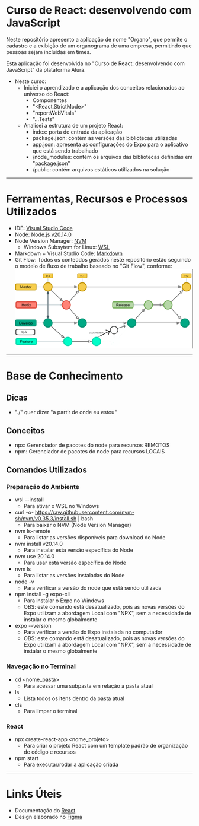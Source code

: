 # Curso de React: desenvolvendo com JavaScript

Neste repositório apresento a aplicação de nome "Organo", que permite o cadastro e a exibição de um organograma de uma empresa, permitindo que pessoas sejam incluídas em times.

Esta aplicação foi desenvolvida no "Curso de React: desenvolvendo com JavaScript" da plataforma Alura.
- Neste curso:
  - Iniciei o aprendizado e a aplicação dos conceitos relacionados ao universo do React:
    - Componentes
    - "<React.StrictMode>"
    - "reportWebVitals"
    - "...Tests"
  - Analisei a estrutura de um projeto React:
    - index: porta de entrada da aplicação
    - package.json: contém as versões das bibliotecas utilizadas
    - app.json: apresenta as configurações do Expo para o aplicativo que está sendo trabalhado
    - /node_modules: contém os arquivos das bibliotecas definidas em "package.json"
    - /public: contém arquivos estáticos utilizados na solução

---

# Ferramentas, Recursos e Processos Utilizados
- IDE: [Visual Studio Code](https://code.visualstudio.com/)
- Node: [Node.js v20.14.0](https://nodejs.org/en)
- Node Version Manager: [NVM](https://github.com/nvm-sh/nvm?tab=readme-ov-file#node-version-manager---)
  - Windows Subsytem for Linux: [WSL](https://learn.microsoft.com/pt-br/windows/wsl/install)
- Markdown + Visual Studio Code: [Markdown](https://code.visualstudio.com/docs/languages/markdown)
- Git Flow: Todos os conteúdos gerados neste repositório estão seguindo o modelo de fluxo de trabalho baseado no "Git Flow", conforme:
![Git Flow](./readme-images/gitflow.png)

---

# Base de Conhecimento
## Dicas
- "./" quer dizer "a partir de onde eu estou"

## Conceitos
- npx: Gerenciador de pacotes do node para recursos REMOTOS
- npm: Gerenciador de pacotes do node para recursos LOCAIS

## Comandos Utilizados
### Preparação do Ambiente
- wsl --install
  - Para ativar o WSL no Windows
- curl -o- https://raw.githubusercontent.com/nvm-sh/nvm/v0.35.3/install.sh | bash
  - Para baixar o NVM (Node Version Manager)
- nvm ls-remote
  - Para listar as versões disponíveis para download do Node
- nvm install v20.14.0
  - Para instalar esta versão específica do Node
- nvm use 20.14.0
  - Para usar esta versão específica do Node
- nvm ls
  - Para listar as versões instaladas do Node
- node -v
  - Para verificar a versão do node que está sendo utilizada
- npm install -g expo-cli
  - Para instalar o Expo no Windows
  - OBS: este comando está desatualizado, pois as novas versões do Expo utilizam a abordagem Local com "NPX", sem a necessidade de instalar o mesmo globalmente
- expo --version
  - Para verificar a versão do Expo instalada no computador
  - OBS: este comando está desatualizado, pois as novas versões do Expo utilizam a abordagem Local com "NPX", sem a necessidade de instalar o mesmo globalmente

### Navegação no Terminal
- cd <nome_pasta>
  - Para acessar uma subpasta em relação a pasta atual
- ls
  - Lista todos os itens dentro da pasta atual
- cls
  - Para limpar o terminal

### React
- npx create-react-app <nome_projeto>
  - Para criar o projeto React com um template padrão de organização de código e recursos
- npm start
  - Para executar/rodar a aplicação criada


---


# Links Úteis
- Documentação do [React](https://react.dev/reference/react)
- Design elaborado no [Figma](https://www.figma.com/design/T6BLI1HfB81eYOiVgpqQz7/Projeto-Intro-ao-React?node-id=134-128)